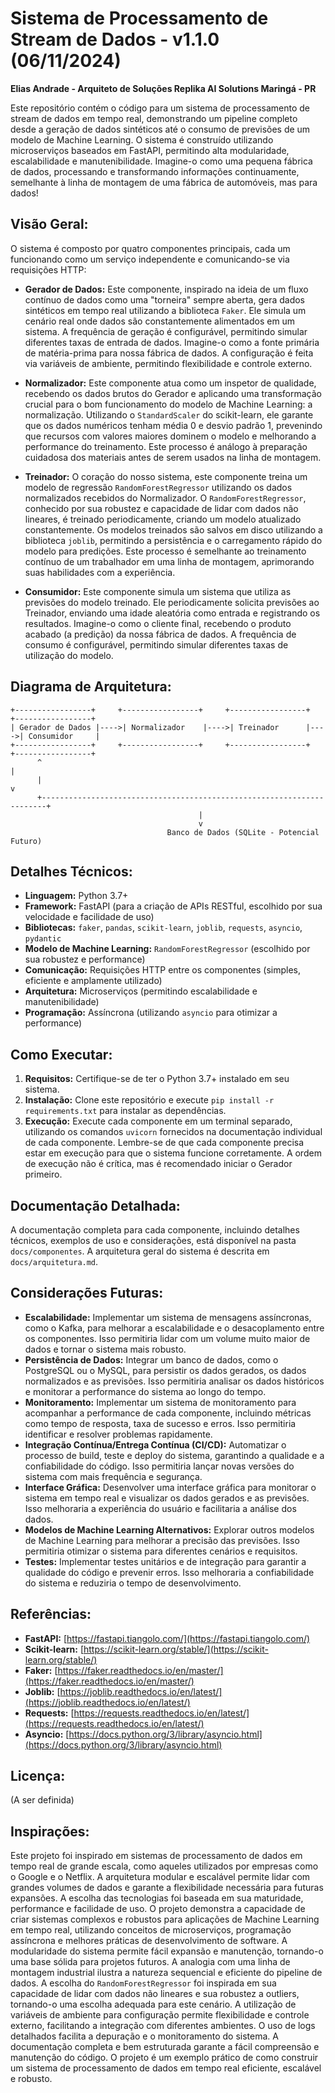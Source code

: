 # Sistema de Processamento de Stream de Dados - v1.1.0 (06/11/2024)

**Elias Andrade - Arquiteto de Soluções Replika AI Solutions Maringá - PR**

Este repositório contém o código para um sistema de processamento de stream de dados em tempo real, demonstrando um pipeline completo desde a geração de dados sintéticos até o consumo de previsões de um modelo de Machine Learning.  O sistema é construído utilizando microserviços baseados em FastAPI, permitindo alta modularidade, escalabilidade e manutenibilidade.  Imagine-o como uma pequena fábrica de dados, processando e transformando informações continuamente, semelhante à linha de montagem de uma fábrica de automóveis, mas para dados!

## Visão Geral:

O sistema é composto por quatro componentes principais, cada um funcionando como um serviço independente e comunicando-se via requisições HTTP:

* **Gerador de Dados:**  Este componente, inspirado na ideia de um fluxo contínuo de dados como uma "torneira" sempre aberta, gera dados sintéticos em tempo real utilizando a biblioteca `Faker`.  Ele simula um cenário real onde dados são constantemente alimentados em um sistema.  A frequência de geração é configurável, permitindo simular diferentes taxas de entrada de dados.  Imagine-o como a fonte primária de matéria-prima para nossa fábrica de dados.  A configuração é feita via variáveis de ambiente, permitindo flexibilidade e controle externo.

* **Normalizador:**  Este componente atua como um inspetor de qualidade, recebendo os dados brutos do Gerador e aplicando uma transformação crucial para o bom funcionamento do modelo de Machine Learning: a normalização.  Utilizando o `StandardScaler` do scikit-learn, ele garante que os dados numéricos tenham média 0 e desvio padrão 1, prevenindo que recursos com valores maiores dominem o modelo e melhorando a performance do treinamento.  Este processo é análogo à preparação cuidadosa dos materiais antes de serem usados na linha de montagem.

* **Treinador:**  O coração do nosso sistema, este componente treina um modelo de regressão `RandomForestRegressor` utilizando os dados normalizados recebidos do Normalizador.  O `RandomForestRegressor`, conhecido por sua robustez e capacidade de lidar com dados não lineares, é treinado periodicamente, criando um modelo atualizado constantemente.  Os modelos treinados são salvos em disco utilizando a biblioteca `joblib`, permitindo a persistência e o carregamento rápido do modelo para predições.  Este processo é semelhante ao treinamento contínuo de um trabalhador em uma linha de montagem, aprimorando suas habilidades com a experiência.

* **Consumidor:**  Este componente simula um sistema que utiliza as previsões do modelo treinado.  Ele periodicamente solicita previsões ao Treinador, enviando uma idade aleatória como entrada e registrando os resultados.  Imagine-o como o cliente final, recebendo o produto acabado (a predição) da nossa fábrica de dados.  A frequência de consumo é configurável, permitindo simular diferentes taxas de utilização do modelo.

## Diagrama de Arquitetura:

```
+-----------------+     +-----------------+     +-----------------+     +-----------------+
| Gerador de Dados |---->| Normalizador    |---->| Treinador      |---->| Consumidor     |
+-----------------+     +-----------------+     +-----------------+     +-----------------+
      ^                                                                        |
      |                                                                        v
      +-----------------------------------------------------------------------+
                                          |
                                          v
                                   Banco de Dados (SQLite - Potencial Futuro)
```

## Detalhes Técnicos:

* **Linguagem:** Python 3.7+
* **Framework:** FastAPI (para a criação de APIs RESTful, escolhido por sua velocidade e facilidade de uso)
* **Bibliotecas:** `faker`, `pandas`, `scikit-learn`, `joblib`, `requests`, `asyncio`, `pydantic`
* **Modelo de Machine Learning:** `RandomForestRegressor` (escolhido por sua robustez e performance)
* **Comunicação:** Requisições HTTP entre os componentes (simples, eficiente e amplamente utilizado)
* **Arquitetura:** Microserviços (permitindo escalabilidade e manutenibilidade)
* **Programação:** Assíncrona (utilizando `asyncio` para otimizar a performance)

## Como Executar:

1. **Requisitos:**  Certifique-se de ter o Python 3.7+ instalado em seu sistema.
2. **Instalação:** Clone este repositório e execute `pip install -r requirements.txt` para instalar as dependências.
3. **Execução:** Execute cada componente em um terminal separado, utilizando os comandos `uvicorn` fornecidos na documentação individual de cada componente.  Lembre-se de que cada componente precisa estar em execução para que o sistema funcione corretamente.  A ordem de execução não é crítica, mas é recomendado iniciar o Gerador primeiro.

## Documentação Detalhada:

A documentação completa para cada componente, incluindo detalhes técnicos, exemplos de uso e considerações, está disponível na pasta `docs/componentes`.  A arquitetura geral do sistema é descrita em `docs/arquitetura.md`.

## Considerações Futuras:

* **Escalabilidade:** Implementar um sistema de mensagens assíncronas, como o Kafka, para melhorar a escalabilidade e o desacoplamento entre os componentes.  Isso permitiria lidar com um volume muito maior de dados e tornar o sistema mais robusto.
* **Persistência de Dados:** Integrar um banco de dados, como o PostgreSQL ou o MySQL, para persistir os dados gerados, os dados normalizados e as previsões.  Isso permitiria analisar os dados históricos e monitorar a performance do sistema ao longo do tempo.
* **Monitoramento:** Implementar um sistema de monitoramento para acompanhar a performance de cada componente, incluindo métricas como tempo de resposta, taxa de sucesso e erros.  Isso permitiria identificar e resolver problemas rapidamente.
* **Integração Contínua/Entrega Contínua (CI/CD):** Automatizar o processo de build, teste e deploy do sistema, garantindo a qualidade e a confiabilidade do código.  Isso permitiria lançar novas versões do sistema com mais frequência e segurança.
* **Interface Gráfica:** Desenvolver uma interface gráfica para monitorar o sistema em tempo real e visualizar os dados gerados e as previsões.  Isso melhoraria a experiência do usuário e facilitaria a análise dos dados.
* **Modelos de Machine Learning Alternativos:** Explorar outros modelos de Machine Learning para melhorar a precisão das previsões.  Isso permitiria otimizar o sistema para diferentes cenários e requisitos.
* **Testes:** Implementar testes unitários e de integração para garantir a qualidade do código e prevenir erros.  Isso melhoraria a confiabilidade do sistema e reduziria o tempo de desenvolvimento.


## Referências:

* **FastAPI:** [https://fastapi.tiangolo.com/](https://fastapi.tiangolo.com/)
* **Scikit-learn:** [https://scikit-learn.org/stable/](https://scikit-learn.org/stable/)
* **Faker:** [https://faker.readthedocs.io/en/master/](https://faker.readthedocs.io/en/master/)
* **Joblib:** [https://joblib.readthedocs.io/en/latest/](https://joblib.readthedocs.io/en/latest/)
* **Requests:** [https://requests.readthedocs.io/en/latest/](https://requests.readthedocs.io/en/latest/)
* **Asyncio:** [https://docs.python.org/3/library/asyncio.html](https://docs.python.org/3/library/asyncio.html)


## Licença:

(A ser definida)


## Inspirações:

Este projeto foi inspirado em sistemas de processamento de dados em tempo real de grande escala, como aqueles utilizados por empresas como o Google e o Netflix.  A arquitetura modular e escalável permite lidar com grandes volumes de dados e garante a flexibilidade necessária para futuras expansões.  A escolha das tecnologias foi baseada em sua maturidade, performance e facilidade de uso.  O projeto demonstra a capacidade de criar sistemas complexos e robustos para aplicações de Machine Learning em tempo real, utilizando conceitos de microserviços, programação assíncrona e melhores práticas de desenvolvimento de software.  A modularidade do sistema permite fácil expansão e manutenção, tornando-o uma base sólida para projetos futuros.  A analogia com uma linha de montagem industrial ilustra a natureza sequencial e eficiente do pipeline de dados.  A escolha do `RandomForestRegressor` foi inspirada em sua capacidade de lidar com dados não lineares e sua robustez a outliers, tornando-o uma escolha adequada para este cenário.  A utilização de variáveis de ambiente para configuração permite flexibilidade e controle externo, facilitando a integração com diferentes ambientes.  O uso de logs detalhados facilita a depuração e o monitoramento do sistema.  A documentação completa e bem estruturada garante a fácil compreensão e manutenção do código.  O projeto é um exemplo prático de como construir um sistema de processamento de dados em tempo real eficiente, escalável e robusto.
